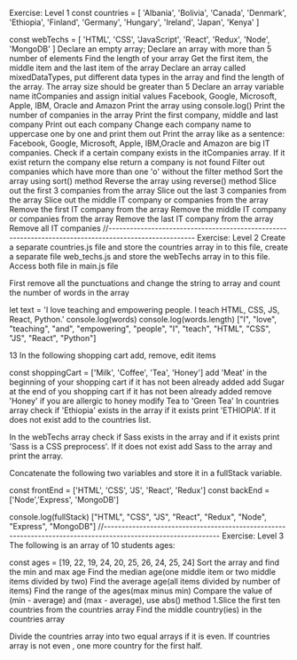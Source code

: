 Exercise: Level 1
const countries = [
  'Albania',
  'Bolivia',
  'Canada',
  'Denmark',
  'Ethiopia',
  'Finland',
  'Germany',
  'Hungary',
  'Ireland',
  'Japan',
  'Kenya'
]

const webTechs = [
  'HTML',
  'CSS',
  'JavaScript',
  'React',
  'Redux',
  'Node',
  'MongoDB'
]
Declare an empty array;
Declare an array with more than 5 number of elements
Find the length of your array
Get the first item, the middle item and the last item of the array
Declare an array called mixedDataTypes, put different data types in the array and find the length of the array. The array size should be greater than 5
Declare an array variable name itCompanies and assign initial values Facebook, Google, Microsoft, Apple, IBM, Oracle and Amazon
Print the array using console.log()
Print the number of companies in the array
Print the first company, middle and last company
Print out each company
Change each company name to uppercase one by one and print them out
Print the array like as a sentence: Facebook, Google, Microsoft, Apple, IBM,Oracle and Amazon are big IT companies.
Check if a certain company exists in the itCompanies array. If it exist return the company else return a company is not found
Filter out companies which have more than one 'o' without the filter method
Sort the array using sort() method
Reverse the array using reverse() method
Slice out the first 3 companies from the array
Slice out the last 3 companies from the array
Slice out the middle IT company or companies from the array
Remove the first IT company from the array
Remove the middle IT company or companies from the array
Remove the last IT company from the array
Remove all IT companies
//------------------------------------------------------------------------------------------------------
Exercise: Level 2
Create a separate countries.js file and store the countries array in to this file, create a separate file web_techs.js and store the webTechs array in to this file. Access both file in main.js file

First remove all the punctuations and change the string to array and count the number of words in the array

let text =
'I love teaching and empowering people. I teach HTML, CSS, JS, React, Python.'
console.log(words)
console.log(words.length)
["I", "love", "teaching", "and", "empowering", "people", "I", "teach", "HTML", "CSS", "JS", "React", "Python"]

13
In the following shopping cart add, remove, edit items

const shoppingCart = ['Milk', 'Coffee', 'Tea', 'Honey']
add 'Meat' in the beginning of your shopping cart if it has not been already added
add Sugar at the end of you shopping cart if it has not been already added
remove 'Honey' if you are allergic to honey
modify Tea to 'Green Tea'
In countries array check if 'Ethiopia' exists in the array if it exists print 'ETHIOPIA'. If it does not exist add to the countries list.

In the webTechs array check if Sass exists in the array and if it exists print 'Sass is a CSS preprocess'. If it does not exist add Sass to the array and print the array.

Concatenate the following two variables and store it in a fullStack variable.

const frontEnd = ['HTML', 'CSS', 'JS', 'React', 'Redux']
const backEnd = ['Node','Express', 'MongoDB']

console.log(fullStack)
["HTML", "CSS", "JS", "React", "Redux", "Node", "Express", "MongoDB"]
//--------------------------------------------------------------------------------------------------------------
Exercise: Level 3
The following is an array of 10 students ages:

const ages = [19, 22, 19, 24, 20, 25, 26, 24, 25, 24]
Sort the array and find the min and max age
Find the median age(one middle item or two middle items divided by two)
Find the average age(all items divided by number of items)
Find the range of the ages(max minus min)
Compare the value of (min - average) and (max - average), use abs() method 1.Slice the first ten countries from the countries array
Find the middle country(ies) in the countries array

Divide the countries array into two equal arrays if it is even. If countries array is not even , one more country for the first half.